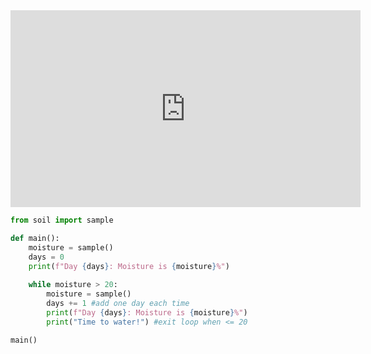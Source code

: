 
<iframe width="560" height="315" 
src="https://video.cs50.io/CYobbeiGgp8" 
title="YouTube video player" 
frameborder="0" 
allow="accelerometer; autoplay; clipboard-write; encrypted-media; gyroscope; picture-in-picture" 
allowfullscreen></iframe>

```python
from soil import sample

def main():
	moisture = sample()
	days = 0
	print(f"Day {days}: Moisture is {moisture}%")
	
	while moisture > 20:
		moisture = sample()
		days += 1 #add one day each time
		print(f"Day {days}: Moisture is {moisture}%")
		print("Time to water!") #exit loop when <= 20

main()

```
